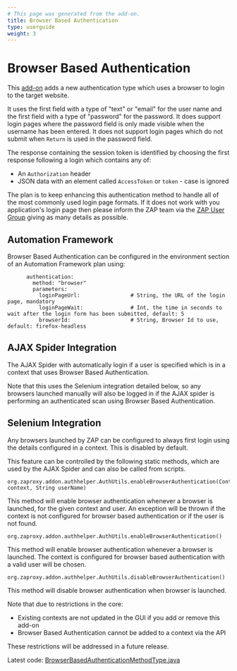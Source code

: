 ```yaml
---
# This page was generated from the add-on.
title: Browser Based Authentication
type: userguide
weight: 3
---
```


# Browser Based Authentication

This [add-on](/docs/desktop/addons/authentication-helper/) adds a new authentication type which uses a browser to login to the target website.


It uses the first field with a type of "text" or "email" for the user name and the first field with a type
of "password" for the password.
It does support login pages where the password field is only made visible when the username has been entered.
It does not support login pages which do not submit when `Return` is used in the password field.


The response containing the session token is identified by choosing the first response following a login which contains any of:

* An `Authorization` header
* JSON data with an element called `AccessToken` or `token` - case is ignored

The plan is to keep enhancing this authentication method to handle all of the most commonly used login page formats. If it does not work with you application's login page then please inform the ZAP team via the [ZAP User Group](https://groups.google.com/group/zaproxy-users) giving as many details as possible.

## Automation Framework

Browser Based Authentication can be configured in the environment section of an Automation Framework plan using:

```
      authentication:
        method: "browser"
        parameters:
          loginPageUrl:                # String, the URL of the login page, mandatory
          loginPageWait:               # Int, the time in seconds to wait after the login form has been submitted, default: 5
          browserId:                   # String, Browser Id to use, default: firefox-headless
```

## AJAX Spider Integration

The AJAX Spider with automatically login if a user is specified which is in a context that uses Browser Based Authentication.


Note that this uses the Selenium integration detailed below, so any browsers launched manually will also be logged in if the
AJAX spider is performing an authenticated scan using Browser Based Authentication.

## Selenium Integration

Any browsers launched by ZAP can be configured to always first login using the details configured in a context. This is disabled by default.


This feature can be controlled by the following static methods, which are used by the AJAX Spider and can also be called from scripts.

```
org.zaproxy.addon.authhelper.AuthUtils.enableBrowserAuthentication(Context context, String userName)
```

This method will enable browser authentication whenever a browser is launched, for the given context and user. An exception will be thrown if the context is not configured for browser based authentication or if the user is not found.

```
org.zaproxy.addon.authhelper.AuthUtils.enableBrowserAuthentication()
```

This method will enable browser authentication whenever a browser is launched. The context is configured for browser based authentication with a valid user will be chosen.

```
org.zaproxy.addon.authhelper.AuthUtils.disableBrowserAuthentication()
```

This method will disable browser authentication when browser is launched.


Note that due to restrictions in the core:

* Existing contexts are not updated in the GUI if you add or remove this add-on
* Browser Based Authentication cannot be added to a context via the API

These restrictions will be addressed in a future release.


Latest code: [BrowserBasedAuthenticationMethodType.java](https://github.com/zaproxy/zap-extensions/blob/main/addOns/authhelper/src/main/java/org/zaproxy/addon/authhelper/BrowserBasedAuthenticationMethodType.java)
